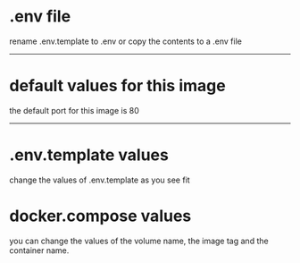 # .env file

rename .env.template to .env or copy the contents to a .env file

---

# default values for this image

the default port for this image is 80

---

# .env.template values

change the values of .env.template as you see fit

# docker.compose values

you can change the values of the volume name, the image tag and the container name.
